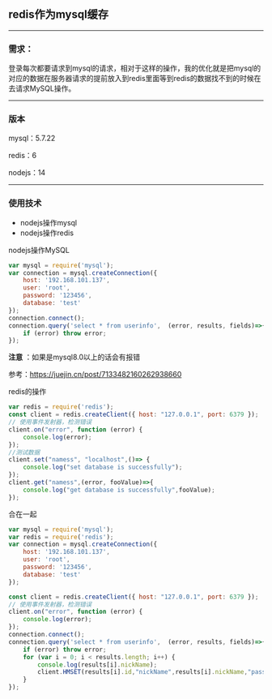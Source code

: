 ## redis作为mysql缓存

------

### 需求：

登录每次都要请求到mysql的请求，相对于这样的操作，我的优化就是把mysql的对应的数据在服务器请求的提前放入到redis里面等到redis的数据找不到的时候在去请求MySQL操作。

------

### 版本

mysql：5.7.22

redis：6

nodejs：14

------

### 使用技术

- nodejs操作mysql
- nodejs操作redis

nodejs操作MySQL 

```js
var mysql = require('mysql');
var connection = mysql.createConnection({
    host: '192.168.101.137',
    user: 'root',
    password: '123456',
    database: 'test'
});
connection.connect();
connection.query('select * from userinfo',  (error, results, fields)=>{
    if (error) throw error;
});
```

**注意** ：如果是mysql8.0以上的话会有报错

参考：https://juejin.cn/post/7133482160262938660

redis的操作

```js
var redis = require('redis');
const client = redis.createClient({ host: "127.0.0.1", port: 6379 });
// 使用事件发射器，检测错误
client.on("error", function (error) {
    console.log(error);
});
//测试数据
client.set("namess", "localhost",()=> {
    console.log("set database is successfully");
});
client.get("namess",(error, fooValue)=>{
    console.log("get database is successfully",fooValue);
});
```

合在一起

```js
var mysql = require('mysql');
var redis = require('redis');
var connection = mysql.createConnection({
    host: '192.168.101.137',
    user: 'root',
    password: '123456',
    database: 'test'
});

const client = redis.createClient({ host: "127.0.0.1", port: 6379 });
// 使用事件发射器，检测错误
client.on("error", function (error) {
    console.log(error);
});
connection.connect();
connection.query('select * from userinfo',  (error, results, fields)=>{
    if (error) throw error;
    for (var i = 0; i < results.length; i++) {
        console.log(results[i].nickName);
        client.HMSET(results[i].id,"nickName",results[i].nickName,"password",results[i].password,"face",results[i].face,"sex",results[i].sex,"ukey",results[i].ukey)
    }
});
```

